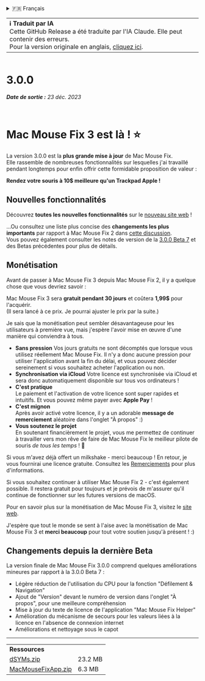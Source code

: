 <details>
<summary>🇫🇷 Français</summary>

[🇬🇧 English (GitHub)](https://github.com/noah-nuebling/mac-mouse-fix/releases/tag/3.0.0)\
[🇦🇩 Català](https://redirect.macmousefix.com/?target=mmf-release&tag=3.0.0&locale=ca)\
[🇩🇪 Deutsch](https://redirect.macmousefix.com/?target=mmf-release&tag=3.0.0&locale=de)\
[🇪🇸 Español](https://redirect.macmousefix.com/?target=mmf-release&tag=3.0.0&locale=es)\
**🇫🇷 Français**\
[🇮🇩 Indonesia](https://redirect.macmousefix.com/?target=mmf-release&tag=3.0.0&locale=id)\
[🇮🇹 Italiano](https://redirect.macmousefix.com/?target=mmf-release&tag=3.0.0&locale=it)\
[🇭🇺 Magyar](https://redirect.macmousefix.com/?target=mmf-release&tag=3.0.0&locale=hu)\
[🇳🇱 Nederlands](https://redirect.macmousefix.com/?target=mmf-release&tag=3.0.0&locale=nl)\
[🇵🇱 Polski](https://redirect.macmousefix.com/?target=mmf-release&tag=3.0.0&locale=pl)\
[🇧🇷 Português (Brasil)](https://redirect.macmousefix.com/?target=mmf-release&tag=3.0.0&locale=pt-BR)\
[🇵🇹 Português (Portugal)](https://redirect.macmousefix.com/?target=mmf-release&tag=3.0.0&locale=pt-PT)\
[🇷🇴 Română](https://redirect.macmousefix.com/?target=mmf-release&tag=3.0.0&locale=ro)\
[🇸🇪 Svenska](https://redirect.macmousefix.com/?target=mmf-release&tag=3.0.0&locale=sv)\
[🇻🇳 Tiếng Việt](https://redirect.macmousefix.com/?target=mmf-release&tag=3.0.0&locale=vi)\
[🇹🇷 Türkçe](https://redirect.macmousefix.com/?target=mmf-release&tag=3.0.0&locale=tr)\
[🇨🇿 Čeština](https://redirect.macmousefix.com/?target=mmf-release&tag=3.0.0&locale=cs)\
[🇬🇷 Ελληνικά](https://redirect.macmousefix.com/?target=mmf-release&tag=3.0.0&locale=el)\
[🇷🇺 Русский](https://redirect.macmousefix.com/?target=mmf-release&tag=3.0.0&locale=ru)\
[🇺🇦 Українська](https://redirect.macmousefix.com/?target=mmf-release&tag=3.0.0&locale=uk)\
[🇮🇱 עברית](https://redirect.macmousefix.com/?target=mmf-release&tag=3.0.0&locale=he)\
[🇸🇦 العربية](https://redirect.macmousefix.com/?target=mmf-release&tag=3.0.0&locale=ar)\
[🇮🇳 हिन्दी](https://redirect.macmousefix.com/?target=mmf-release&tag=3.0.0&locale=hi)\
[🇹🇭 ไทย](https://redirect.macmousefix.com/?target=mmf-release&tag=3.0.0&locale=th)\
[🇨🇳 中文 (简体)](https://redirect.macmousefix.com/?target=mmf-release&tag=3.0.0&locale=zh-Hans)\
[🇨🇳 中文 (繁體)](https://redirect.macmousefix.com/?target=mmf-release&tag=3.0.0&locale=zh-Hant)\
[🇭🇰 中文（香港)](https://redirect.macmousefix.com/?target=mmf-release&tag=3.0.0&locale=zh-HK)\
[🇯🇵 日本語](https://redirect.macmousefix.com/?target=mmf-release&tag=3.0.0&locale=ja)\
[🇰🇷 한국어](https://redirect.macmousefix.com/?target=mmf-release&tag=3.0.0&locale=ko)\
[Help translate Mac Mouse Fix to different languages!](https://github.com/noah-nuebling/mac-mouse-fix/discussions/731)
</details>
<table align=><td>
<b>ℹ️ Traduit par IA</b><br>
Cette GitHub Release a été traduite par l'IA Claude. Elle peut contenir des erreurs.<br>
Pour la version originale en anglais, <a href="https://github.com/noah-nuebling/mac-mouse-fix/releases/tag/3.0.0">cliquez ici</a>.
</td></table>

<table></table>

# 3.0.0
***Date de sortie :** 23 déc. 2023*

<br>

# Mac Mouse Fix 3 est là ! ⭐️

La version 3.0.0 est la **plus grande mise à jour** de Mac Mouse Fix.\
Elle rassemble de nombreuses fonctionnalités sur lesquelles j'ai travaillé pendant longtemps pour enfin offrir cette formidable proposition de valeur :

**Rendez votre souris à 10$ meilleure qu'un Trackpad Apple !**

## Nouvelles fonctionnalités

Découvrez **toutes les nouvelles fonctionnalités** sur le [nouveau site web](http://macmousefix.com/) !

...Ou consultez une liste plus concise des **changements les plus importants** par rapport à Mac Mouse Fix 2 dans [cette discussion](https://github.com/noah-nuebling/mac-mouse-fix/discussions/743#discussioncomment-7938922).\
Vous pouvez également consulter les notes de version de la [3.0.0 Beta 7](https://redirect.macmousefix.com/?target=mmf-release&tag=3.0.0-Beta-7&locale=fr) et des Betas précédentes pour plus de détails.

## Monétisation

Avant de passer à Mac Mouse Fix 3 depuis Mac Mouse Fix 2, il y a quelque chose que vous devriez savoir :

Mac Mouse Fix 3 sera **gratuit pendant 30 jours** et coûtera **1,99$** pour l'acquérir.\
(Il sera lancé à ce prix. Je pourrai ajuster le prix par la suite.)

Je sais que la monétisation peut sembler désavantageuse pour les utilisateurs à première vue, mais j'espère l'avoir mise en œuvre d'une manière qui conviendra à tous.

- **Sans pression**
   Vos jours gratuits ne sont décomptés que lorsque vous utilisez réellement Mac Mouse Fix. Il n'y a donc aucune pression pour utiliser l'application avant la fin du délai, et vous pouvez décider sereinement si vous souhaitez acheter l'application ou non.
- **Synchronisation via iCloud**
  Votre licence est synchronisée via iCloud et sera donc automatiquement disponible sur tous vos ordinateurs !
- **C'est pratique**\
   Le paiement et l'activation de votre licence sont super rapides et intuitifs. Et vous pouvez même payer avec **Apple Pay** !
- **C'est mignon**\
   Après avoir activé votre licence, il y a un adorable **message de remerciement** aléatoire dans l'onglet "À propos" :)
- **Vous soutenez le projet**\
   En soutenant financièrement le projet, vous me permettez de continuer à travailler vers mon rêve de faire de Mac Mouse Fix le meilleur pilote de souris *de tous les temps* ! 🚀

Si vous m'avez déjà offert un milkshake - merci beaucoup ! En retour, je vous fournirai une licence gratuite. Consultez les [Remerciements](https://github.com/noah-nuebling/mac-mouse-fix/blob/master/Acknowledgements.md#-paypal-donations) pour plus d'informations.

Si vous souhaitez continuer à utiliser Mac Mouse Fix 2 - c'est également possible. Il restera gratuit pour toujours et je prévois de m'assurer qu'il continue de fonctionner sur les futures versions de macOS.

Pour en savoir plus sur la monétisation de Mac Mouse Fix 3, visitez le [site web](https://macmousefix.com/#price).

J'espère que tout le monde se sent à l'aise avec la monétisation de Mac Mouse Fix 3 et **merci beaucoup** pour tout votre soutien jusqu'à présent ! :)

## Changements depuis la dernière Beta

La version finale de Mac Mouse Fix 3.0.0 comprend quelques améliorations mineures par rapport à la 3.0.0 Beta 7 :

- Légère réduction de l'utilisation du CPU pour la fonction "Défilement & Navigation"
- Ajout de "Version" devant le numéro de version dans l'onglet "À propos", pour une meilleure compréhension
- Mise à jour du texte de licence de l'application "Mac Mouse Fix Helper"
- Amélioration du mécanisme de secours pour les valeurs liées à la licence en l'absence de connexion internet
- Améliorations et nettoyage sous le capot

---

<table align="start">
<tr>
    <td colspan=2>
        <b>Ressources</b>
    </td>
</tr>
<tr>
    <td><a href="https://github.com/noah-nuebling/mac-mouse-fix/releases/download/3.0.0/dSYMs.zip">dSYMs.zip</a></td>
    <td>23.2 MB</td>
</tr>
<tr>
    <td><a href="https://github.com/noah-nuebling/mac-mouse-fix/releases/download/3.0.0/MacMouseFixApp.zip">MacMouseFixApp.zip</a></td>
    <td>6.3 MB</td>
</tr>
</table>